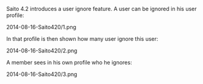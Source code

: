 <!--
title: Saito 4.2 released
template: whats-new
date: 2014-08-16
-->

Saito 4.2 introduces a user ignore feature. A user can be ignored in his user profile:

2014-08-16-Saito420/1.png

In that profile is then shown how many user ignore this user:

2014-08-16-Saito420/2.png

A member sees in his own profile who he ignores:

2014-08-16-Saito420/3.png